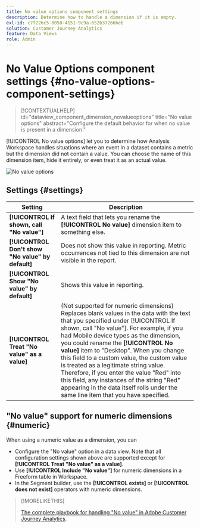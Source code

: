 ```yaml
---
title: No value options component settings
description: Determine how to handle a dimension if it is empty.
exl-id: c7f226c5-0058-4151-9c9a-652b37266beb
solution: Customer Journey Analytics
feature: Data Views
role: Admin
---
```

# No Value Options component settings {#no-value-options-component-settings}

<!-- markdownlint-disable MD034 -->

>[!CONTEXTUALHELP]
>id="dataview_component_dimension_novalueoptions"
>title="No value options"
>abstract="Configure the default behavior for when no value is present in a dimension."

<!-- markdownlint-enable MD034 -->


[!UICONTROL No value options] let you to determine how Analysis Workspace handles situations where an event in a dataset contains a metric but the dimension did not contain a value. You can choose the name of this dimension item, hide it entirely, or even treat it as an actual value. 

![No value options](../assets/no-value-options.png)

## Settings {#settings}

| Setting | Description |
| --- | --- |
| **[!UICONTROL If shown, call "No value"]** | A text field that lets you rename the **[!UICONTROL No value]** dimension item to something else. |
| **[!UICONTROL Don't show "No value" by default]** | Does not show this value in reporting. Metric occurrences not tied to this dimension are not visible in the report. |
| **[!UICONTROL Show "No value" by default]** | Shows this value in reporting. |
| **[!UICONTROL Treat "No value" as a value]** | (Not supported for numeric dimensions) Replaces blank values in the data with the text that you specified under [!UICONTROL If shown, call "No value"]. For example, if you had Mobile device types as the dimension, you could rename the **[!UICONTROL No value]** item to "Desktop". When you change this field to a custom value, the custom value is treated as a legitimate string value. Therefore, if you enter the value "Red" into this field, any instances of the string "Red" appearing in the data itself rolls under the same line item that you have specified. |

## "No value" support for numeric dimensions {#numeric}

When using a numeric value as a dimension, you can 

* Configure the "No value" option in a data view. Note that all configuration settings shown above are supported except for **[!UICONTROL Treat "No value" as a value]**. 
* Use **[!UICONTROL Include "No value"]** for numeric dimensions in a Freeform table in Workspace.
* In the Segment builder, use the **[!UICONTROL exists]** or **[!UICONTROL does not exist]** operators with numeric dimensions.


>[!MORELIKETHIS]
>
>[The complete playbook for handling "No value" in Adobe Customer Journey Analytics](https://experienceleaguecommunities.adobe.com/t5/adobe-analytics-blogs/the-complete-playbook-for-handling-no-value-in-adobe-cja/ba-p/756696#M598).


